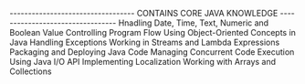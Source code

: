 ---------------------------------- CONTAINS CORE JAVA KNOWLEDGE ---------------------------------
Hnadling Date, Time, Text, Numeric and Boolean Value
Controlling Program Flow
Using Object-Oriented Concepts in Java
Handling Exceptions
Working in Streams and Lambda Expressions
Packaging and Deploying Java Code
Managing Concurrent Code Execution
Using Java I/O API
Implementing Localization
Working with Arrays and Collections
